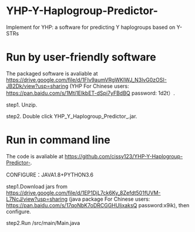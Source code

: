 # YHP-Y-Haplogroup-Predictor-
Implement for YHP: a software for predicting Y haplogroups based on Y-STRs

# Run by user-friendly software
The packaged software is avaliable at https://drive.google.com/file/d/1FIv9aumVRgWKIWJ_N3lvG0zOSI-JB2Dk/view?usp=sharing (YHP For Chinese users: https://pan.baidu.com/s/1Mti1ElkbET-dSpi7yFBdBQ password: 1d2t）.

step1. Unzip.

step2. Double click YHP_Y_Haplogroup_Predictor_.jar.


# Run in command line 
The code is avaliable at https://github.com/cissy123/YHP-Y-Haplogroup-Predictor-.

CONFIGURE：JAVA1.8+PYTHON3.6

step1.Download jars from https://drive.google.com/file/d/1EP1DjL7ck6Ky_8Zefdt501fUVM-L7NcJ/view?usp=sharing (java package For Chinese users: https://pan.baidu.com/s/17qoNbK7oDRCGGHUljxaksQ password:x9ik), then configure. 

step2.Run /src/main/Main.java
